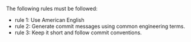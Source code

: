 The following rules must be followed:

- rule 1: Use American English
- rule 2: Generate commit messages using common engineering terms.
- rule 3: Keep it short and follow commit conventions.
